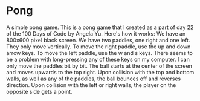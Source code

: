 # Pong

A simple pong game.
This is a pong game that I created as a part of day 22 of the 100 Days of Code by Angela Yu.
Here's how it works:
We have an 800x600 pixel black screen.
We have two paddles, one right and one left. They only move vertically.
To move the right paddle, use the up and down arrow keys.
To move the left paddle, use the w and s keys.
There seems to be a problem with long-pressing any of these keys on my computer. I can only move the paddles bit by bit.
The ball starts at the center of the screen and moves upwards to the top right.
Upon collision with the top and bottom walls, as well as any of the paddles, the ball bounces off and reverses direction.
Upon collision with the left or right walls, the player on the opposite side gets a point.
